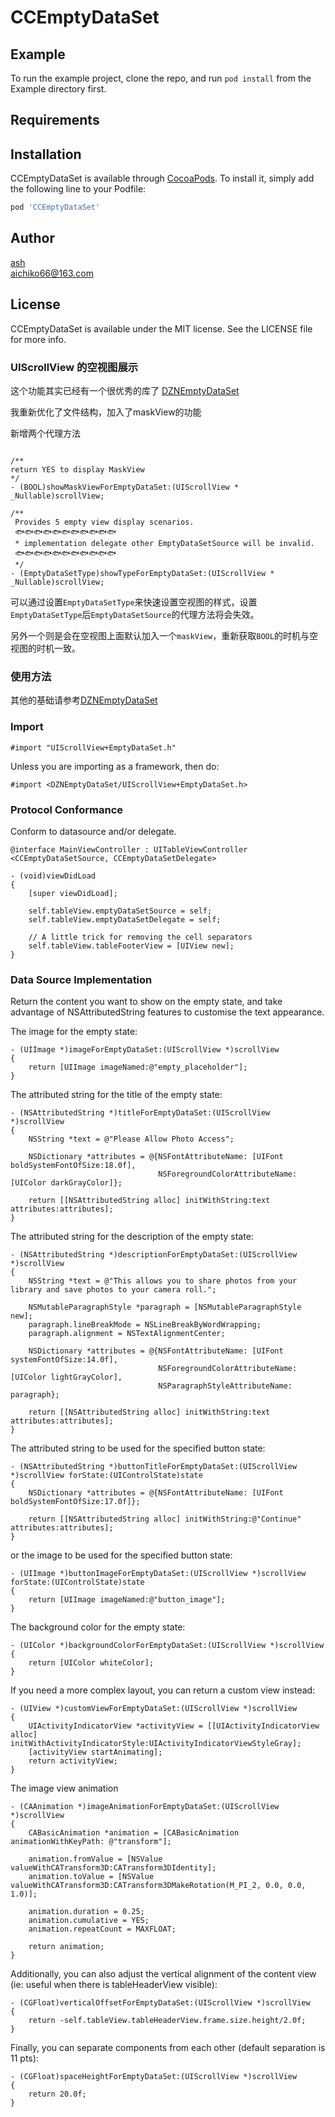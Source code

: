# CCEmptyDataSet

## Example

To run the example project, clone the repo, and run `pod install` from the Example directory first.

## Requirements

## Installation

CCEmptyDataSet is available through [CocoaPods](http://cocoapods.org). To install
it, simply add the following line to your Podfile:

```ruby
pod 'CCEmptyDataSet'
```

## Author

[ash](http://ashless.cc:3333/)
</br>
aichiko66@163.com

## License

CCEmptyDataSet is available under the MIT license. See the LICENSE file for more info.

### UIScrollView 的空视图展示

这个功能其实已经有一个很优秀的库了
[DZNEmptyDataSet](https://github.com/dzenbot/DZNEmptyDataSet)  

我重新优化了文件结构，加入了maskView的功能

新增两个代理方法

```objc

/**
return YES to display MaskView
*/
- (BOOL)showMaskViewForEmptyDataSet:(UIScrollView * _Nullable)scrollView;

/**
 Provides 5 empty view display scenarios.
 🐟🐟🐟🐟🐟🐟🐟🐟🐟🐟🐟
 * implementation delegate other EmptyDataSetSource will be invalid.
 🐟🐟🐟🐟🐟🐟🐟🐟🐟🐟🐟
 */
- (EmptyDataSetType)showTypeForEmptyDataSet:(UIScrollView * _Nullable)scrollView;

```

可以通过设置`EmptyDataSetType`来快速设置空视图的样式，设置`EmptyDataSetType`后`EmptyDataSetSource`的代理方法将会失效。

另外一个则是会在空视图上面默认加入一个`maskView`，重新获取`BOOL`的时机与空视图的时机一致。

### 使用方法

其他的基础请参考[DZNEmptyDataSet](https://github.com/dzenbot/DZNEmptyDataSet)

### Import

```objc
#import "UIScrollView+EmptyDataSet.h"
```

Unless you are importing as a framework, then do:

```objc
#import <DZNEmptyDataSet/UIScrollView+EmptyDataSet.h>
```

### Protocol Conformance

Conform to datasource and/or delegate.

```objc
@interface MainViewController : UITableViewController <CCEmptyDataSetSource, CCEmptyDataSetDelegate>

- (void)viewDidLoad
{
    [super viewDidLoad];

    self.tableView.emptyDataSetSource = self;
    self.tableView.emptyDataSetDelegate = self;
    
    // A little trick for removing the cell separators
    self.tableView.tableFooterView = [UIView new];
}
```

### Data Source Implementation

Return the content you want to show on the empty state, and take advantage of NSAttributedString features to customise the text appearance.

The image for the empty state:

```objc
- (UIImage *)imageForEmptyDataSet:(UIScrollView *)scrollView
{
    return [UIImage imageNamed:@"empty_placeholder"];
}
```

The attributed string for the title of the empty state:

```objc
- (NSAttributedString *)titleForEmptyDataSet:(UIScrollView *)scrollView
{
    NSString *text = @"Please Allow Photo Access";
    
    NSDictionary *attributes = @{NSFontAttributeName: [UIFont boldSystemFontOfSize:18.0f],
                                 NSForegroundColorAttributeName: [UIColor darkGrayColor]};
    
    return [[NSAttributedString alloc] initWithString:text attributes:attributes];
}
```

The attributed string for the description of the empty state:

```objc
- (NSAttributedString *)descriptionForEmptyDataSet:(UIScrollView *)scrollView
{
    NSString *text = @"This allows you to share photos from your library and save photos to your camera roll.";
    
    NSMutableParagraphStyle *paragraph = [NSMutableParagraphStyle new];
    paragraph.lineBreakMode = NSLineBreakByWordWrapping;
    paragraph.alignment = NSTextAlignmentCenter;
    
    NSDictionary *attributes = @{NSFontAttributeName: [UIFont systemFontOfSize:14.0f],
                                 NSForegroundColorAttributeName: [UIColor lightGrayColor],
                                 NSParagraphStyleAttributeName: paragraph};
                                 
    return [[NSAttributedString alloc] initWithString:text attributes:attributes];                      
}
```

The attributed string to be used for the specified button state:

```objc
- (NSAttributedString *)buttonTitleForEmptyDataSet:(UIScrollView *)scrollView forState:(UIControlState)state
{
    NSDictionary *attributes = @{NSFontAttributeName: [UIFont boldSystemFontOfSize:17.0f]};

    return [[NSAttributedString alloc] initWithString:@"Continue" attributes:attributes];
}
```

or the image to be used for the specified button state:

```objc
- (UIImage *)buttonImageForEmptyDataSet:(UIScrollView *)scrollView forState:(UIControlState)state
{
    return [UIImage imageNamed:@"button_image"];
}
```

The background color for the empty state:

```objc
- (UIColor *)backgroundColorForEmptyDataSet:(UIScrollView *)scrollView
{
    return [UIColor whiteColor];
}
```

If you need a more complex layout, you can return a custom view instead:

```objc
- (UIView *)customViewForEmptyDataSet:(UIScrollView *)scrollView
{
    UIActivityIndicatorView *activityView = [[UIActivityIndicatorView alloc] initWithActivityIndicatorStyle:UIActivityIndicatorViewStyleGray];
    [activityView startAnimating];
    return activityView;
}
```

The image view animation

```objc
- (CAAnimation *)imageAnimationForEmptyDataSet:(UIScrollView *)scrollView
{
    CABasicAnimation *animation = [CABasicAnimation animationWithKeyPath: @"transform"];
    
    animation.fromValue = [NSValue valueWithCATransform3D:CATransform3DIdentity];
    animation.toValue = [NSValue valueWithCATransform3D:CATransform3DMakeRotation(M_PI_2, 0.0, 0.0, 1.0)];
    
    animation.duration = 0.25;
    animation.cumulative = YES;
    animation.repeatCount = MAXFLOAT;
    
    return animation;
}
```

Additionally, you can also adjust the vertical alignment of the content view (ie: useful when there is tableHeaderView visible):

```objc
- (CGFloat)verticalOffsetForEmptyDataSet:(UIScrollView *)scrollView
{
    return -self.tableView.tableHeaderView.frame.size.height/2.0f;
}
```

Finally, you can separate components from each other (default separation is 11 pts):

```objc
- (CGFloat)spaceHeightForEmptyDataSet:(UIScrollView *)scrollView
{
    return 20.0f;
}
```

